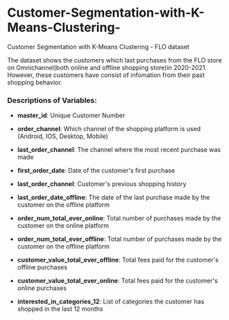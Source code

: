 # Customer-Segmentation-with-K-Means-Clustering-
Customer Segmentation with K-Means Clustering - FLO dataset

The dataset shows the customers which last purchases from the FLO store on Omnichannel(both online and offline shopping store)in 2020-2021. 
However, these customers have consist of infomation from their past shopping behavior.


    
### Descriptions of Variables:

* **master_id**: Unique Customer Number

* **order_channel**: Which channel of the shopping platform is used (Android, IOS, Desktop, Mobile)

* **last_order_channel**: The channel where the most recent purchase was made

* **first_order_date**: Date of the customer's first purchase

* **last_order_channel**: Customer's previous shopping history

* **last_order_date_offline**: The date of the last purchase made by the customer on the offline platform

* **order_num_total_ever_online**: Total number of purchases made by the customer on the online platform

* **order_num_total_ever_offline**: Total number of purchases made by the customer on the offline platform

* **customer_value_total_ever_offline**: Total fees paid for the customer's offline purchases

* **customer_value_total_ever_online**: Total fees paid for the customer's online purchases

* **interested_in_categories_12**:  List of categories the customer has shopped in the last 12 months
  
